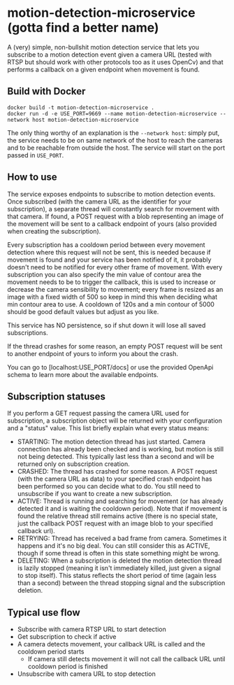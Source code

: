 # motion-detection-microservice (gotta find a better name)
A (very) simple, non-bullshit motion detection service that lets you subscribe to a motion detection event given a camera URL (tested with RTSP but should work with other protocols too as it uses OpenCv) and that performs a callback on a given endpoint when movement is found.

## Build with Docker
```
docker build -t motion-detection-microservice .
docker run -d -e USE_PORT=9669 --name motion-detection-microservice --network host motion-detection-microservice
```

The only thing worthy of an explanation is the `--network host`: simply put, the service needs to be on same network of the host to reach the cameras and to be reachable from outside the host.
The service will start on the port passed in `USE_PORT`.

## How to use
The service exposes endpoints to subscribe to motion detection events. 
Once subscribed (with the camera URL as the identifier for your subscription), a separate thread will constantly search for movement with that camera.
If found, a POST request with a blob representing an image of the movement will be sent to a callback endpoint of yours (also provided when creating the subscription).

Every subscription has a cooldown period between every movement detection where this request will not be sent, this is needed because if movement is found and your service
has been notified of it, it probably doesn't need to be notified for every other frame of movement.
With every subscription you can also specify the min value of contour area the movement needs to be to
trigger the callback, this is used to increase or decrease the camera sensibility to movement; every frame is resized as an
image with a fixed width of 500 so keep in mind this when deciding what min contour area to use.
A cooldown of 120s and a min contour of 5000 should be good default values but adjust as you like.

This service has NO persistence, so if shut down it will lose all saved subscriptions.

If the thread crashes for some reason, an empty POST request will be sent to another endpoint of yours to inform you about the crash.

You can go to [localhost:USE_PORT/docs] or use the provided OpenApi schema to learn more about the available endpoints.

## Subscription statuses
If you perform a GET request passing the camera URL used for subscription, a subscription object will be returned with
your configuration and a "status" value.
This list briefly explain what every status means:
- STARTING: The motion detection thread has just started. Camera connection has already been checked and is working, but motion is still not being detected.
This typically last less than a second and will be returned only on subscription creation.
- CRASHED: The thread has crashed for some reason. A POST request (with the camera URL as data) to your specified crash endpoint 
has been performed so you can decide what to do. You still need to unsubscribe if you want to create a new subscription.
- ACTIVE: Thread is running and searching for movement (or has already detected it and is waiting the cooldown period). Note that
if movement is found the relative thread still remains active (there is no special state, just the callback POST request with
an image blob to your specified callback url).
- RETRYING: Thread has received a bad frame from camera. Sometimes it happens and it's no big deal. You can still consider this as ACTIVE,
though if some thread is often in this state something might be wrong.
- DELETING: When a subscription is deleted the motion detection thread is lazily stopped (meaning it isn't immediately killed, just 
given a signal to stop itself). This status reflects the short period of time (again less than a second) between the 
thread stopping signal and the subscription deletion.

## Typical use flow
- Subscribe with camera RTSP URL to start detection
- Get subscription to check if active
- A camera detects movement, your callback URL is called and the cooldown period starts
    - If camera still detects movement it will not call the callback URL until cooldown period is finished
- Unsubscribe with camera URL to stop detection